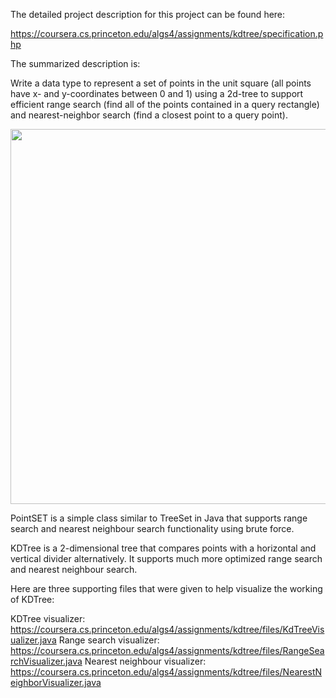 The detailed project description for this project can be found here:

https://coursera.cs.princeton.edu/algs4/assignments/kdtree/specification.php

The summarized description is:

Write a data type to represent a set of points in the unit square (all points have x- and y-coordinates between 0 and 1) using a 2d-tree to support efficient range search (find all of the points contained in a query rectangle) and nearest-neighbor search (find a closest point to a query point).

<img src="https://coursera.cs.princeton.edu/algs4/assignments/kdtree/kdtree-ops.png" width=600>

PointSET is a simple class similar to TreeSet in Java that supports range search and nearest neighbour search functionality using brute force.

KDTree is a 2-dimensional tree that compares points with a horizontal and vertical divider alternatively. It supports much more optimized range search and nearest neighbour search.

Here are three supporting files that were given to help visualize the working of KDTree:

KDTree visualizer: https://coursera.cs.princeton.edu/algs4/assignments/kdtree/files/KdTreeVisualizer.java
Range search visualizer: https://coursera.cs.princeton.edu/algs4/assignments/kdtree/files/RangeSearchVisualizer.java
Nearest neighbour visualizer: https://coursera.cs.princeton.edu/algs4/assignments/kdtree/files/NearestNeighborVisualizer.java
